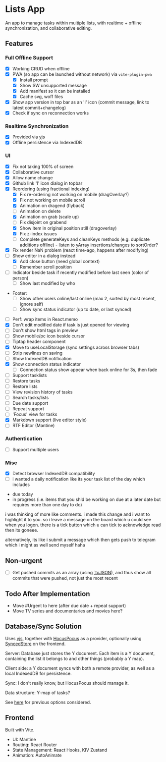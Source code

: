 # Lists App

An app to manage tasks within multiple lists, with realtime + offline synchronization, and collaborative editing.

## Features

### Full Offline Support

- [x] Working CRUD when offline
- [x] PWA (so app can be launched without network) via `vite-plugin-pwa`
  - [x] Install prompt
  - [x] Show SW unsupported message
  - [x] Add manifest so it can be installed
  - [x] Cache svg, woff files
- [x] Show app version in top bar as an 'I' icon (commit message, link to latest commit+changelog)
- [x] Check if sync on reconnection works

### Realtime Synchronization

- [x] Provided via yjs
- [x] Offline persistence via IndexedDB

### UI

- [x] Fix not taking 100% of screen
- [x] Collaborative cursor
- [x] Allow name change
- [x] Github link 'I' icon dialog in topbar
- [x] Reordering (using fractional indexing)
  - [x] Fix re-ordering not working on mobile (dragOverlay?)
  - [x] Fix not working on mobile scroll
  - [x] Animation on dragend (flyback)
  - [ ] Animation on delete
  - [x] Animation on grab (scale up)
  - [ ] Fix disjoint on grabend
  - [x] Show item in original position still (dragoverlay)
  - [x] Fix z-index issues
  - [ ] Complete generateKeys and cleanKeys methods (e.g. duplicate additions offline) - listen to yArray insertions/changes to sortOrder?
- [x] Fix render NaN problem (react time-ago, happens after modifying)
- [ ] Show editor in a dialog instead
  - [x] Add close button (need global context)
  - [ ] Remember scroll position
- [ ] Indicator beside task if recently modified before last seen (color of person)
  - [ ] Show last modified by who
- Footer:
  - [ ] Show other users online/last online (max 2, sorted by most recent, ignore self)
  - [ ] Show sync status indicator (up to date, or last synced)
- [ ] Perf: wrap items in React.memo
- [x] Don't edit modified date if task is just opened for viewing
- [ ] Don't show html tags in preview
- [ ] Show mobile/pc icon beside cursor
- [ ] Tiptap header component
- [x] Move to useLocalStorage (sync settings across browser tabs)
- [ ] Strip newlines on saving
- [ ] Show IndexedDB notification
- [x] Show connection status indicator
  - [ ] Connection status show appear when back online for 3s, then fade
- [ ] Support tasklists
- [ ] Restore tasks
- [ ] Restore lists
- [ ] View revision history of tasks
- [ ] Search tasks/lists
- [ ] Due date support
- [ ] Repeat support
- [ ] 'Focus' view for tasks
- [x] Markdown support (live editor style)
- [ ] RTF Editor (Mantine)

### Authentication

- [ ] Support multiple users

### Misc

- [x] Detect browser IndexedDB compatibility
- [ ] i wanted a daily notification like its your task list of the day which includes
- due today
- in progress (i.e. items that you shld be working on due at a later date but requires more than one day to do)

i was thinking of more like comments. i made this change and i want to highlight it to you. so i leave a message on the board which u could see when you logon. there is a tick button which u can tick to acknowledge read then its goneee.

alternatively, its like i submit a message which then gets push to telegram which i might as well send myself haha

## Non-urgent

- [ ] Get pushed commits as an array (using [`toJSON](https://docs.github.com/en/actions/learn-github-actions/expressions#tojson)), and thus show all commits that were pushed, not just the most recent

## Todo After Implementation

- Move #Urgent to here (after due date + repeat support)
- Move TV series and documentaries and movies here?

## Database/Sync Solution

Uses [yjs][yjs], together with [HocusPocus] as a provider, optionally using [SyncedStore][syncedstore] on the frontend.

Server: Database just stores the Y document. Each item is a Y document, containing the list it belongs to and other things (probably a Y map).

Client side: a Y document syncs with both a remote provider, as well as a local IndexedDB for persistence.

Sync: I don't really know, but HocusPocus should manage it.

Data structure: Y-map of tasks?

See [here](databases.md) for previous options considered.

## Frontend

Built with Vite.

- UI: Mantine
- Routing: React Router
- State Management: React Hooks, KIV Zustand
- Animation: AutoAnimate

[yjs]: https://github.com/yjs/yjs
[hocuspocus]: https://tiptap.dev/hocuspocus
[syncedstore]: https://syncedstore.org/docs/
